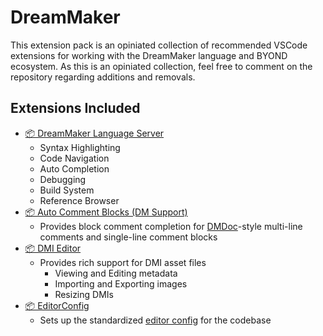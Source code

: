 # DreamMaker
This extension pack is an opiniated collection of recommended VSCode extensions for working with the DreamMaker language and BYOND ecosystem.
As this is an opiniated collection, feel free to comment on the repository regarding additions and removals.

## Extensions Included
- [📦 DreamMaker Language Server](https://marketplace.visualstudio.com/items?itemName=platymuus.dm-langclient)
	- Syntax Highlighting
	- Code Navigation
	- Auto Completion
	- Debugging
	- Build System
	- Reference Browser
- [📦 Auto Comment Blocks (DM Support)](https://marketplace.visualstudio.com/items?itemName=ss13.auto-comment-blocks)
	- Provides block comment completion for [DMDoc](https://github.com/SpaceManiac/SpacemanDMM/tree/master/src/dmdoc)-style multi-line comments and single-line comment blocks
- [📦 DMI Editor](https://marketplace.visualstudio.com/items?itemName=anturk.dmi-editor)
	- Provides rich support for DMI asset files
		- Viewing and Editing metadata
		- Importing and Exporting images
		- Resizing DMIs
- [📦 EditorConfig](https://marketplace.visualstudio.com/items?itemName=editorconfig.editorconfig)
	- Sets up the standardized [editor config](https://editorconfig.org/) for the codebase
